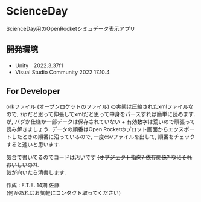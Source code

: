 # ScienceDay
ScienceDay用のOpenRocketシミュデータ表示アプリ


## 開発環境
 - Unity　2022.3.37f1
 - Visual Studio Community 2022 17.10.4

## For Developer
orkファイル (オープンロケットのファイル) の実態は圧縮されたxmlファイルなので, zipだと思って伸張してxmlだと思って中身をパースすれば簡単に読めます. 
が, バグか仕様か一部データは保存されていない + 有効数字は荒いので頑張って読み解きましょう.
データの順番はOpen Rocketのプロット画面からエクスポートしたときの順番に沿っているので, 一度csvファイルを出して, 順番をチェックすると速いと思います.

気合で書いてるのでコードは汚いです ~~(オブジェクト指向? 依存関係? なにそれおいしいの?)~~.  
気が向いたら清書します.

作成 : F.T.E. 14期 佐藤  
(何かあればお気軽にコンタクト取ってください)
